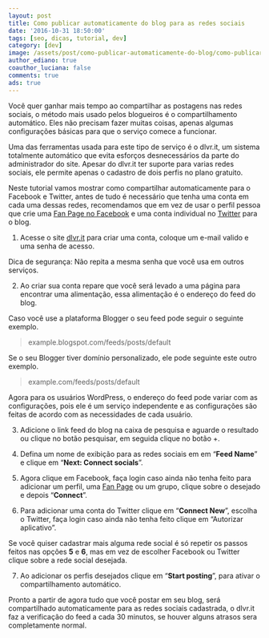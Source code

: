 ```yaml
---
layout: post
title: Como publicar automaticamente do blog para as redes sociais
date: '2016-10-31 18:50:00'
tags: [seo, dicas, tutorial, dev]
category: [dev]
image: /assets/post/como-publicar-automaticamente-do-blog/como-publicar-automaticamente-do-blog.jpg
author_ediano: true
coauthor_luciana: false
comments: true
ads: true
---
```


Você quer ganhar mais tempo ao compartilhar as postagens nas redes sociais, o método mais usado pelos blogueiros é o compartilhamento automático. Eles não precisam fazer muitas coisas, apenas algumas configurações básicas para que o serviço comece a funcionar.

Uma das ferramentas usada para este tipo de serviço é o dlvr.it, um sistema totalmente automático que evita esforços desnecessários da parte do administrador do site. Apesar do dlvr.it ter suporte para varias redes sociais, ele permite apenas o cadastro de dois perfis no plano gratuito.

Neste tutorial vamos mostrar como compartilhar automaticamente para o Facebook e Twitter, antes de tudo é necessário que tenha uma conta em cada uma dessas redes, recomendamos que em vez de usar o perfil pessoa que crie uma <a href="http://www.insideblock.com/posts/como-criar-uma-pagina-page-no-facebook.html" target="_blank">Fan Page no Facebook</a> e uma conta individual no <a href="http://www.insideblock.com/posts/como-criar-2-contas-no-twitter-com-o.html" target="_blank">Twitter</a> para o blog.

1. Acesse o site <a href="http://dlvr.it/" target="_blank" class="external-link" rel="nofollow">dlvr.it</a> para criar uma conta, coloque um e-mail valido e uma senha de acesso.

Dica de segurança: Não repita a mesma senha que você usa em outros serviços.

2. Ao criar sua conta repare que você será levado a uma página para encontrar uma alimentação, essa alimentação é o endereço do feed do blog.

Caso você use a plataforma Blogger o seu feed pode seguir o seguinte exemplo.

> example.blogspot.com/feeds/posts/default

Se o seu Blogger tiver domínio personalizado, ele pode seguinte este outro exemplo.

> example.com/feeds/posts/default

Agora para os usuários WordPress, o endereço do feed pode variar com as configurações, pois ele é um serviço independente e as configurações são feitas de acordo com as necessidades de cada usuário.

3. Adicione o link feed do blog na caixa de pesquisa e aguarde o resultado ou clique no botão pesquisar, em seguida clique no botão +.

4. Defina um nome de exibição para as redes sociais em em “**Feed Name**” e clique em “**Next: Connect socials**”.

5. Agora clique em Facebook, faça login caso ainda não tenha feito para adicionar um perfil, uma <a href="http://www.insideblock.com/posts/como-criar-uma-pagina-page-no-facebook.html" target="_blank">Fan Page</a> ou um grupo, clique sobre o desejado e depois “**Connect**”.

6. Para adicionar uma conta do Twitter clique em “**Connect New**”, escolha o Twitter, faça login caso ainda não tenha feito clique em “Autorizar aplicativo”.

Se você quiser cadastrar mais alguma rede social é só repetir os passos feitos nas opções **5** e **6**, mas em vez de escolher Facebook ou Twitter clique sobre a rede social desejada.

7. Ao adicionar os perfis desejados clique em “**Start posting**”, para ativar o compartilhamento automático.

Pronto a partir de agora tudo que você postar em seu blog, será compartilhado automaticamente para as redes sociais cadastrada, o dlvr.it faz a verificação do feed a cada 30 minutos, se houver alguns atrasos sera completamente normal.